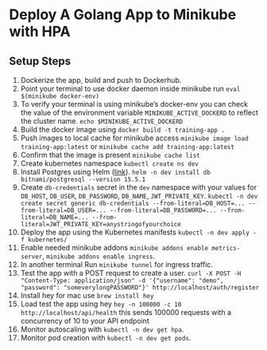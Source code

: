 # Deploy A Golang App to Minikube with HPA

## Setup Steps

1. Dockerize the app, build and push to Dockerhub.
2. Point your terminal to use docker daemon inside minikube run `eval $(minikube docker-env)`
3. To verify your terminal is using minikube’s docker-env you can check the value of the environment variable `MINIKUBE_ACTIVE_DOCKERD` to reflect the cluster name. 
    `echo $MINIKUBE_ACTIVE_DOCKERD`
4. Build the docker image using `docker build -t training-app . `
5. Push images to local cache for minikube access `minikube image load training-app:latest` or `minikube cache add training-app:latest`
6. Confirm that the image is present `minikube cache list`
7. Create kubernetes namespace `kubectl create ns dev`
5. Install Postgres using Helm ([link](https://artifacthub.io/packages/helm/bitnami/postgresql)). `helm -n dev install db bitnami/postgresql --version 15.5.1`
6. Create `db-credentials` secret in the `dev` namespace with your values for `DB_HOST`, `DB_USER`, `DB_PASSWORD`, `DB_NAME`, `JWT_PRIVATE_KEY`.
    `kubectl -n dev create secret generic db-credentials --from-literal=DB_HOST=... --from-literal=DB_USER=... --from-literal=DB_PASSWORD=... --from-literal=DB_NAME=... --from-literal=JWT_PRIVATE_KEY=anystringofyourchoice`
8. Deploy the app using the Kubernetes manifests `kubectl -n dev apply -f kubernetes/`
9. Enable needed minikube addons `minikube addons enable metrics-server`, `minikube addons enable ingress`. 
10. In another terminal Run `minikube tunnel` for ingress traffic.
11. Test the app with a POST request to create a user.
    `curl -X POST -H "Content-Type: application/json" -d '{"username": "demo", "password": "someverylongPASSWORD"}' http://localhost/auth/register`
12. Install hey for mac use `brew install hey`
13. Load test the app using hey `hey -n 100000 -c 10 http://localhost/api/health` this sends 100000 requests with a concurrency of 10 to your API endpoint
13. Monitor autoscaling with `kubectl -n dev get hpa`.
14. Monitor pod creation with `kubectl -n dev get pods`.

